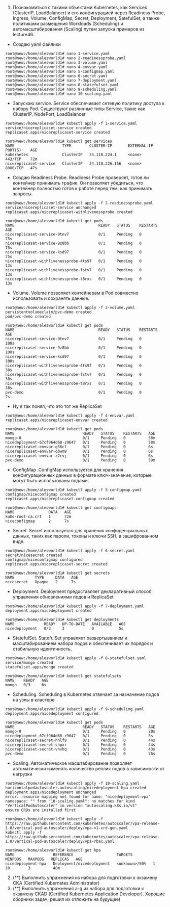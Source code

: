 1. Познакомиться с такими объектами Kubernetes, как Services (ClusterIP, LoadBalancer) и его конфигурацией через Readiness Probe, Ingress, Volume, ConfigMap, Secret, Deployment, SatefulSet, а также политиками размещения Workloads (Scheduling) и автомасштабирования (Scaling) путем запуска примеров из lecture46.

- Создаю yaml файлики
```
root@new:/home/alesworld1# nano 1-service.yaml
root@new:/home/alesworld1# nano 2-readinessprobe.yaml
root@new:/home/alesworld1# nano 3-volume.yaml
root@new:/home/alesworld1# nano 4-envvar.yaml
root@new:/home/alesworld1# nano 5-configmap.yaml
root@new:/home/alesworld1# nano 6-secret.yaml
root@new:/home/alesworld1# nano 7-deployment.yaml
root@new:/home/alesworld1# nano 8-statefulset.yaml
root@new:/home/alesworld1# nano 9-scheduling.yaml
root@new:/home/alesworld1# nano 10-scaling.yaml
```

- Запускаю service. Service обеспечивает сетевую политику доступа к набору Pod. Существуют различные типы Service, такие как ClusterIP, NodePort, LoadBalancer
```
root@new:/home/alesworld1# kubectl apply -f 1-service.yaml
service/nicereplicaset-service created
replicaset.apps/nicereplicaset-service created

root@new:/home/alesworld1# kubectl get services
NAME                     TYPE        CLUSTER-IP       EXTERNAL-IP   PORT(S)    AGE
kubernetes               ClusterIP   34.118.224.1     <none>        443/TCP    72m
nicereplicaset-service   ClusterIP   34.118.226.156   <none>        8080/TCP   47s
```

- Создаю Readiness Probe. Readiness Probe проверяет, готов ли контейнер принимать трафик. Он позволяет убедиться, что контейнер полностью готов к работе перед тем, как принимать запросы.
```
root@new:/home/alesworld1# kubectl apply -f 2-readinessprobe.yaml
service/nicereplicaset-service unchanged
replicaset.apps/nicereplicaset-withlivenessprobe created

root@new:/home/alesworld1# kubectl get pods
NAME                                     READY   STATUS    RESTARTS   AGE
nicereplicaset-service-9tnv7             0/1     Pending   0          75s
nicereplicaset-service-9z8bb             0/1     Pending   0          75s
nicereplicaset-service-ksd97             0/1     Pending   0          75s
nicereplicaset-withlivenessprobe-4ts9f   0/1     Pending   0          13s
nicereplicaset-withlivenessprobe-fstv7   0/1     Pending   0          13s
nicereplicaset-withlivenessprobe-t8rxs   0/1     Pending   0          13s
```

- Volume. Volume позволяет контейнерам в Pod совместно использовать и сохранять данные. 
```
root@new:/home/alesworld1# kubectl apply -f 3-volume.yaml
persistentvolumeclaim/pvc-demo created
pod/pvc-demo created

root@new:/home/alesworld1# kubectl get pods
NAME                                     READY   STATUS    RESTARTS   AGE
nicereplicaset-service-9tnv7             0/1     Pending   0          100s
nicereplicaset-service-9z8bb             0/1     Pending   0          100s
nicereplicaset-service-ksd97             0/1     Pending   0          100s
nicereplicaset-withlivenessprobe-4ts9f   0/1     Pending   0          38s
nicereplicaset-withlivenessprobe-fstv7   0/1     Pending   0          38s
nicereplicaset-withlivenessprobe-t8rxs   0/1     Pending   0          38s
pvc-demo                                 0/1     Pending   0          7s
```

- Ну я так понял, что это тот же ReplicaSet
```
root@new:/home/alesworld1# kubectl apply -f 4-envvar.yaml
replicaset.apps/nicereplicaset-envvar created

root@new:/home/alesworld1# kubectl get pods
NAME                              READY   STATUS    RESTARTS   AGE
mongo-0                           0/1     Pending   0          58m
nicedeployment-67cf964d68-z9647   0/1     Pending   0          58m
nicereplicaset-envvar-g56cl       0/1     Pending   0          6s
nicereplicaset-envvar-qbwm9       0/1     Pending   0          6s
nicereplicaset-envvar-z2rvj       0/1     Pending   0          6s
pvc-demo                          0/1     Pending   0          59m
```

- ConfigMap .ConfigMap используется для хранения конфигурационных данных в формате ключ-значение, которые могут быть использованы подами.
```
root@new:/home/alesworld1# kubectl apply -f 5-configmap.yaml
configmap/niceconfigmap created
replicaset.apps/nicereplicaset-configmap created

root@new:/home/alesworld1# kubectl get configmaps
NAME               DATA   AGE
kube-root-ca.crt   1      72m
niceconfigmap      2      7s
```

- Secret. Secret используется для хранения конфиденциальных данных, таких как пароли, токены и ключи SSH, в зашифрованном виде.
```
root@new:/home/alesworld1# kubectl apply -f 6-secret.yaml
secret/nicesecret created
configmap/niceconfigmap configured
replicaset.apps/nicereplicaset-secret created

root@new:/home/alesworld1# kubectl get secrets
NAME         TYPE     DATA   AGE
nicesecret   Opaque   2      7s
```

- Deployment. Deployment предоставляет декларативный способ управления обновлениями подов и ReplicaSet
```
root@new:/home/alesworld1# kubectl apply -f 7-deployment.yaml
deployment.apps/nicedeployment created

root@new:/home/alesworld1# kubectl get deployments
NAME             READY   UP-TO-DATE   AVAILABLE   AGE
nicedeployment   0/3     3            0           5s
```

- StatefulSet. StatefulSet управляет развертыванием и масштабированием набора подов и обеспечивает их порядок и стабильную идентичность.
```
root@new:/home/alesworld1# kubectl apply -f 8-statefulset.yaml
service/mongo created
statefulset.apps/mongo created

root@new:/home/alesworld1# kubectl get statefulsets
NAME    READY   AGE
mongo   0/3     6s
```

- Scheduling. Scheduling в Kubernetes отвечает за назначение подов на узлы в кластере
```
root@new:/home/alesworld1# kubectl apply -f 9-scheduling.yaml
deployment.apps/nicedeployment configured

root@new:/home/alesworld1# kubectl get pods
NAME                              READY   STATUS    RESTARTS   AGE
mongo-0                           0/1     Pending   0          20s
nicedeployment-67cf964d68-z9647   0/1     Pending   0          5s
nicereplicaset-secret-hhlf9       0/1     Pending   0          44s
nicereplicaset-secret-shpxr       0/1     Pending   0          44s
nicereplicaset-secret-vhvhq       0/1     Pending   0          43s
pvc-demo                          0/1     Pending   0          76s
```

- Scaling. Автоматическое масштабирование позволяет автоматически изменять количество реплик подов в зависимости от нагрузки
```
root@new:/home/alesworld1# kubectl apply -f 10-scaling.yaml
horizontalpodautoscaler.autoscaling/nicedeployment-hpa created
deployment.apps/nicedeployment unchanged
error: resource mapping not found for name: "nicedeployment-vpa" namespace: "" from "10-scaling.yaml": no matches for kind "VerticalPodAutoscaler" in version "autoscaling.k8s.io/v1"
ensure CRDs are installed first

root@new:/home/alesworld1# kubectl apply -f https://raw.githubusercontent.com/kubernetes/autoscaler/vpa-release-1.0/vertical-pod-autoscaler/deploy/vpa-v1-crd-gen.yaml
kubectl apply -f https://raw.githubusercontent.com/kubernetes/autoscaler/vpa-release-1.0/vertical-pod-autoscaler/deploy/vpa-rbac.yaml

root@new:/home/alesworld1# kubectl get hpa
NAME                 REFERENCE                   TARGETS         MINPODS   MAXPODS   REPLICAS   AGE
nicedeployment-hpa   Deployment/nicedeployment   <unknown>/50%   1         10        3          48m
```


2. (**) Выполнить упражнения из набора для подготовки к экзамену CKA (Certified Kubernetes Administrator)
3. (**) Выполнить упражнения a-g из набора для подготовки к экзамену CKAD (Certified Kubernetes Application Developer).
Хорошие сборники задач, решил их отложить на будущее)
